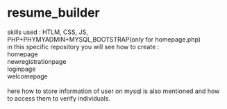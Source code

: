 # resume_builder
skills used : 
HTLM, CSS, JS, PHP+PHYMYADMIN+MYSQL,BOOTSTRAP(only for homepage.php) <br> in this specific repository you will see how to create :<br> homepage<br>newregistrationpage<br>loginpage<br>welcomepage<br><br> here how to store information of user on mysql is also mentioned and how to access them to verify individuals.
